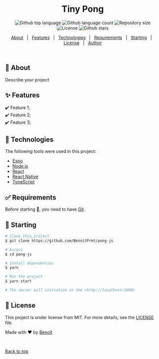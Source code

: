 <h1 align="center">Tiny Pong</h1>

<p align="center">
  <img alt="Github top language" src="https://img.shields.io/github/languages/top/BenoitPrmt/pong-js?color=56BEB8">

  <img alt="Github language count" src="https://img.shields.io/github/languages/count/BenoitPrmt/pong-js?color=56BEB8">

  <img alt="Repository size" src="https://img.shields.io/github/repo-size/BenoitPrmt/pong-js?color=56BEB8">

  <img alt="License" src="https://img.shields.io/github/license/BenoitPrmt/pong-js?color=56BEB8">

  <img alt="Github stars" src="https://img.shields.io/github/stars/BenoitPrmt/pong-js?color=56BEB8" />
</p>


<p align="center">
  <a href="#dart-about">About</a> &#xa0; | &#xa0; 
  <a href="#sparkles-features">Features</a> &#xa0; | &#xa0;
  <a href="#rocket-technologies">Technologies</a> &#xa0; | &#xa0;
  <a href="#white_check_mark-requirements">Requirements</a> &#xa0; | &#xa0;
  <a href="#checkered_flag-starting">Starting</a> &#xa0; | &#xa0;
  <a href="#memo-license">License</a> &#xa0; | &#xa0;
  <a href="https://github.com/BenoitPrmt" target="_blank">Author</a>
</p>

<br>

## :dart: About ##

Describe your project

## :sparkles: Features ##

:heavy_check_mark: Feature 1;\
:heavy_check_mark: Feature 2;\
:heavy_check_mark: Feature 3;

## :rocket: Technologies ##

The following tools were used in this project:

- [Expo](https://expo.io/)
- [Node.js](https://nodejs.org/en/)
- [React](https://pt-br.reactjs.org/)
- [React Native](https://reactnative.dev/)
- [TypeScript](https://www.typescriptlang.org/)

## :white_check_mark: Requirements ##

Before starting 🏁, you need to have [Git](https://git-scm.com).

## :checkered_flag: Starting ##

```bash
# Clone this project
$ git clone https://github.com/BenoitPrmt/pong-js

# Access
$ cd pong-js

# Install dependencies
$ yarn

# Run the project
$ yarn start

# The server will initialize in the <http://localhost:3000>
```

## :memo: License ##

This project is under license from MIT. For more details, see the [LICENSE](LICENSE.md) file.


Made with :heart: by <a href="https://github.com/BenoitPrmt" target="_blank">Benoît</a>

&#xa0;

<a href="#top">Back to top</a>
